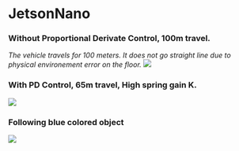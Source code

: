 # JetsonNano

### Without Proportional Derivate Control, 100m travel.
*The vehicle travels for 100 meters. It does not go straight line due to physical environement error on the floor.*
![](demos/JetsonNano-withoutPD.gif)  
  
### With PD Control, 65m travel, High spring gain K.
![](demos/JetsonNano-withPD.gif)  
  
### Following blue colored object
![](demos/JetsonNano-following2.gif)  


